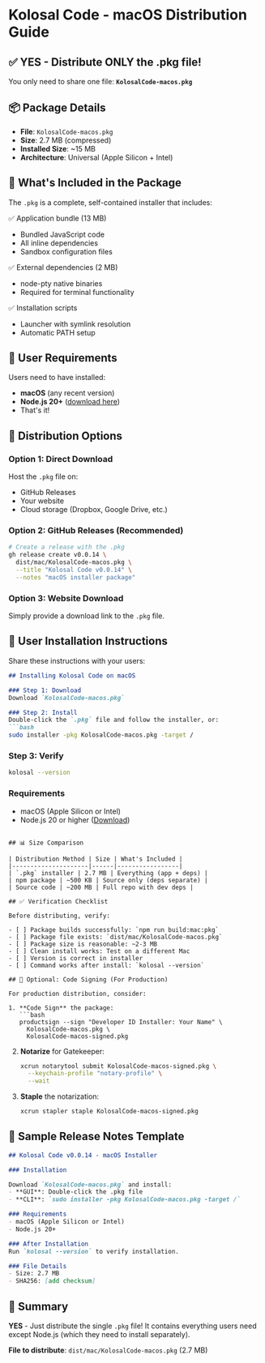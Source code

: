 # Kolosal Code - macOS Distribution Guide

## ✅ YES - Distribute ONLY the .pkg file!

You only need to share one file: **`KolosalCode-macos.pkg`**

## 📦 Package Details

- **File**: `KolosalCode-macos.pkg`
- **Size**: 2.7 MB (compressed)
- **Installed Size**: ~15 MB
- **Architecture**: Universal (Apple Silicon + Intel)

## 📁 What's Included in the Package

The `.pkg` is a complete, self-contained installer that includes:

✅ Application bundle (13 MB)
  - Bundled JavaScript code
  - All inline dependencies
  - Sandbox configuration files

✅ External dependencies (2 MB)
  - node-pty native binaries
  - Required for terminal functionality

✅ Installation scripts
  - Launcher with symlink resolution
  - Automatic PATH setup

## 🎯 User Requirements

Users need to have installed:
- **macOS** (any recent version)
- **Node.js 20+** ([download here](https://nodejs.org))
- That's it!

## 🚀 Distribution Options

### Option 1: Direct Download
Host the `.pkg` file on:
- GitHub Releases
- Your website
- Cloud storage (Dropbox, Google Drive, etc.)

### Option 2: GitHub Releases (Recommended)
```bash
# Create a release with the .pkg
gh release create v0.0.14 \
  dist/mac/KolosalCode-macos.pkg \
  --title "Kolosal Code v0.0.14" \
  --notes "macOS installer package"
```

### Option 3: Website Download
Simply provide a download link to the `.pkg` file.

## 👥 User Installation Instructions

Share these instructions with your users:

```markdown
## Installing Kolosal Code on macOS

### Step 1: Download
Download `KolosalCode-macos.pkg`

### Step 2: Install
Double-click the `.pkg` file and follow the installer, or:
```bash
sudo installer -pkg KolosalCode-macos.pkg -target /
```

### Step 3: Verify
```bash
kolosal --version
```

### Requirements
- macOS (Apple Silicon or Intel)
- Node.js 20 or higher ([Download](https://nodejs.org))
```

## 📊 Size Comparison

| Distribution Method | Size | What's Included |
|---------------------|------|-----------------|
| `.pkg` installer | 2.7 MB | Everything (app + deps) |
| npm package | ~500 KB | Source only (deps separate) |
| Source code | ~200 MB | Full repo with dev deps |

## ✅ Verification Checklist

Before distributing, verify:

- [ ] Package builds successfully: `npm run build:mac:pkg`
- [ ] Package file exists: `dist/mac/KolosalCode-macos.pkg`
- [ ] Package size is reasonable: ~2-3 MB
- [ ] Clean install works: Test on a different Mac
- [ ] Version is correct in installer
- [ ] Command works after install: `kolosal --version`

## 🔐 Optional: Code Signing (For Production)

For production distribution, consider:

1. **Code Sign** the package:
   ```bash
   productsign --sign "Developer ID Installer: Your Name" \
     KolosalCode-macos.pkg \
     KolosalCode-macos-signed.pkg
   ```

2. **Notarize** for Gatekeeper:
   ```bash
   xcrun notarytool submit KolosalCode-macos-signed.pkg \
     --keychain-profile "notary-profile" \
     --wait
   ```

3. **Staple** the notarization:
   ```bash
   xcrun stapler staple KolosalCode-macos-signed.pkg
   ```

## 📝 Sample Release Notes Template

```markdown
## Kolosal Code v0.0.14 - macOS Installer

### Installation

Download `KolosalCode-macos.pkg` and install:
- **GUI**: Double-click the .pkg file
- **CLI**: `sudo installer -pkg KolosalCode-macos.pkg -target /`

### Requirements
- macOS (Apple Silicon or Intel)  
- Node.js 20+

### After Installation
Run `kolosal --version` to verify installation.

### File Details
- Size: 2.7 MB
- SHA256: [add checksum]
```

## 🎉 Summary

**YES** - Just distribute the single `.pkg` file! It contains everything users need except Node.js (which they need to install separately).

**File to distribute**: `dist/mac/KolosalCode-macos.pkg` (2.7 MB)
